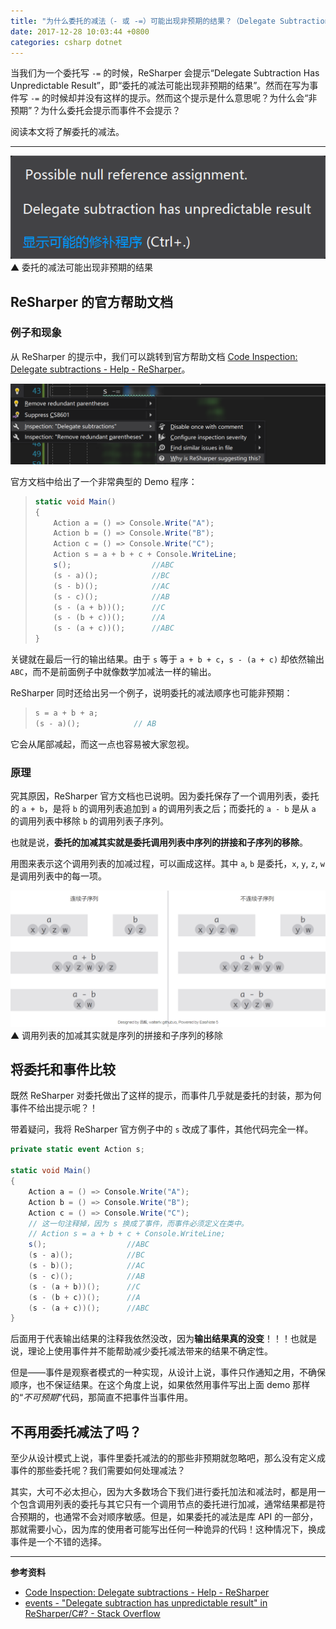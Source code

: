 ```yaml
---
title: "为什么委托的减法（- 或 -=）可能出现非预期的结果？（Delegate Subtraction Has Unpredictable Result）"
date: 2017-12-28 10:03:44 +0800
categories: csharp dotnet
---
```


当我们为一个委托写 `-=` 的时候，ReSharper 会提示“Delegate Subtraction Has Unpredictable Result”，即“委托的减法可能出现非预期的结果”。然而在写为事件写 `-=` 的时候却并没有这样的提示。然而这个提示是什么意思呢？为什么会“非预期”？为什么委托会提示而事件不会提示？

阅读本文将了解委托的减法。

---

![委托的减法提示](/static/posts/2017-12-28-08-51-19.png)  
▲ 委托的减法可能出现非预期的结果

<p id="toc"></p>

## ReSharper 的官方帮助文档

### 例子和现象

从 ReSharper 的提示中，我们可以跳转到官方帮助文档 [Code Inspection: Delegate subtractions - Help - ReSharper](https://www.jetbrains.com/help/resharper/2017.3/DelegateSubtraction.html)。

![进入 ReSharper 官方帮助文档](/static/posts/2017-12-28-08-54-41.png)

官方文档中给出了一个非常典型的 Demo 程序：

> ```csharp
> static void Main()
> {
>     Action a = () => Console.Write("A");
>     Action b = () => Console.Write("B");
>     Action c = () => Console.Write("C");
>     Action s = a + b + c + Console.WriteLine;
>     s();                  //ABC
>     (s - a)();            //BC
>     (s - b)();            //AC
>     (s - c)();            //AB
>     (s - (a + b))();      //C
>     (s - (b + c))();      //A
>     (s - (a + c))();      //ABC
> }
> ```

关键就在最后一行的输出结果。由于 `s` 等于 `a + b + c`，`s - (a + c)` 却依然输出 `ABC`，而不是前面例子中就像数学加减法一样的输出。

ReSharper 同时还给出另一个例子，说明委托的减法顺序也可能非预期：

> ```csharp
> s = a + b + a;
> (s - a)();            // AB
> ```

它会从尾部减起，而这一点也容易被大家忽视。

### 原理

究其原因，ReSharper 官方文档也已说明。因为委托保存了一个调用列表，委托的 `a + b`，是将 `b` 的调用列表追加到 `a` 的调用列表之后；而委托的 `a - b` 是从 `a` 的调用列表中移除 `b` 的调用列表子序列。

也就是说，**委托的加减其实就是委托调用列表中序列的拼接和子序列的移除**。

用图来表示这个调用列表的加减过程，可以画成这样。其中 `a`, `b` 是委托，`x`, `y`, `z`, `w` 是调用列表中的每一项。

![调用列表的加减](/static/posts/2017-12-28-09-41-51.png)  
▲ 调用列表的加减其实就是序列的拼接和子序列的移除

## 将委托和事件比较

既然 ReSharper 对委托做出了这样的提示，而事件几乎就是委托的封装，那为何事件不给出提示呢？！

带着疑问，我将 ReSharper 官方例子中的 `s` 改成了事件，其他代码完全一样。

```csharp
private static event Action s;

static void Main()
{
    Action a = () => Console.Write("A");
    Action b = () => Console.Write("B");
    Action c = () => Console.Write("C");
    // 这一句注释掉，因为 s 换成了事件，而事件必须定义在类中。
    // Action s = a + b + c + Console.WriteLine;
    s();                  //ABC
    (s - a)();            //BC
    (s - b)();            //AC
    (s - c)();            //AB
    (s - (a + b))();      //C
    (s - (b + c))();      //A
    (s - (a + c))();      //ABC
}
```

后面用于代表输出结果的注释我依然没改，因为**输出结果真的没变**！！！也就是说，理论上使用事件并不能帮助减少委托减法带来的结果不确定性。

但是——事件是观察者模式的一种实现，从设计上说，事件只作通知之用，不确保顺序，也不保证结果。在这个角度上说，如果依然用事件写出上面 demo 那样的“*不可预期*”代码，那简直不把事件当事件用。

## 不再用委托减法了吗？

至少从设计模式上说，事件里委托减法的的那些非预期就忽略吧，那么没有定义成事件的那些委托呢？我们需要如何处理减法？

其实，大可不必太担心，因为大多数场合下我们进行委托加法和减法时，都是用一个包含调用列表的委托与其它只有一个调用节点的委托进行加减，通常结果都是符合预期的，也通常不会对顺序敏感。但是，如果委托的减法是库 API 的一部分，那就需要小心，因为库的使用者可能写出任何一种诡异的代码！这种情况下，换成事件是一个不错的选择。

---

**参考资料**

- [Code Inspection: Delegate subtractions - Help - ReSharper](https://www.jetbrains.com/help/resharper/2017.3/DelegateSubtraction.html)
- [events - "Delegate subtraction has unpredictable result" in ReSharper/C#? - Stack Overflow](https://stackoverflow.com/questions/11180068/delegate-subtraction-has-unpredictable-result-in-resharper-c)
